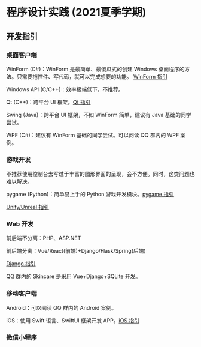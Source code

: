 # 程序设计实践 (2021夏季学期)

## 开发指引

### 桌面客户端

WinForm (C#)：WinForm 是最简单、最傻瓜式的创建 Windows 桌面程序的方法。只需要拖控件、写代码，就可以完成想要的功能。 [WinForm 指引](./starter-winform.md)

Windows API (C/C++)：效率极端低下，不推荐。

Qt (C++)：跨平台 UI 框架。[Qt 指引](./starter-qt.md)

Swing (Java)：跨平台 UI 框架，不如 WinForm 简单，建议有 Java 基础的同学尝试。

WPF (C#)：建议有 WinForm 基础的同学尝试。可以阅读 QQ 群内的 WPF 案例。

### 游戏开发

不推荐使用控制台去写过于丰富的图形界面的呈现，会不方便。同时，这类问题也难以解决。

pygame (Python)：简单易上手的 Python 游戏开发模块。[pygame 指引](./starter-pygame.md)

[Unity/Unreal 指引](./starter-unity&unreal.md)

### Web 开发

前后端不分离：PHP、ASP.NET

前后端分离：Vue/React(前端)+Django/Flask/Spring(后端)

[Django 指引](./starter-django.md)

QQ 群内的 Skincare 是采用 Vue+Django+SQLite 开发。

### 移动客户端

Android：可以阅读 QQ 群内的 Android 案例。

iOS：使用 Swift 语言、SwiftUI 框架开发 APP。[iOS 指引](./starter-ios.md)

### 微信小程序
